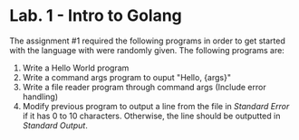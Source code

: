 # Lab. 1 - Intro to Golang

The assignment #1 required the following programs in order to get started with the language with were randomly given. The following programs are: 

1. Write a Hello World program
2.  Write a command args program to ouput "Hello, {args}"
3. Write a file reader program through command args (Include error handling)
4. Modify previous program to output a line from the file in *Standard Error* if it has 0 to 10 characters. Otherwise, the line should be outputted in *Standard Output*. 
